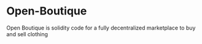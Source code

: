 # Open-Boutique
Open Boutique is solidity code for a fully decentralized marketplace to buy and sell clothing

